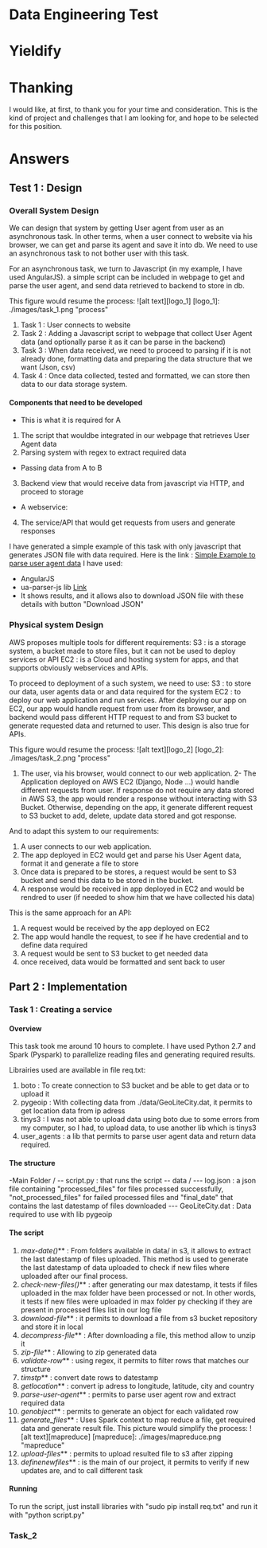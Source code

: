 # Data Engineering Test 
# Yieldify

# Thanking
I would like, at first, to thank you for your time and consideration. This is the kind of project and challenges that I am looking for, and hope to be selected for this position.

# Answers
## Test 1 : Design
### Overall System Design
We can design that system by getting User agent from user as an asynchronous task. In other terms, when a user connect to website via his browser, we can get and parse its agent and save it into db. We need to use an asynchronous task to not bother user with this task.

For an asynchronous task, we turn to Javascript (in my example, I have used AngularJS). a simple script can be included in webpage to get and parse the user agent, and send data retrieved to backend to store in db.

This figure would resume the process:
![alt text][logo_1]
[logo_1]: ./images/task_1.png "process"

1. Task 1 : User connects to website 
2. Task 2 : Adding a Javascript script to webpage that collect User Agent data (and optionally parse it as it can be parse in the backend)
3. Task 3 : When data received, we need to proceed to parsing if it is not already done, formatting data and preparing the data structure that we want (Json, csv)
4. Task 4 : Once data collected, tested and formatted, we can store then data to our data storage system.

#### Components that need to be developed
- This is what it is required for A
1. The script that wouldbe integrated in our webpage that retrieves User Agent data
2. Parsing system with regex to extract required data
- Passing data from A to B
3. Backend view that would receive data from javascript via HTTP, and proceed to storage
- A webservice:
4. The service/API that would get requests from users and generate responses

I have generated a simple example of this task with only javascript that generates JSON file with data required. Here is the link : [Simple Example to parse user agent data](http://yieldify.alwaysdata.net/)
I have used:
- AngularJS
- ua-parser-js lib [Link](https://github.com/faisalman/ua-parser-js)
- It shows results, and it allows also to download JSON file with these details with button "Download JSON"
### Physical system Design
AWS proposes multiple tools for different requirements:
S3 : is a storage system, a bucket made to store files, but it can not be used to deploy services or API 
EC2 : is a Cloud and hosting system for apps, and that supports obviously webservices and APIs. 

To proceed to deployment of a such system, we need to use:
S3 : to store our data, user agents data or and data required for the system
EC2 : to deploy our web application and run services. After deploying our app on EC2, our app would handle request from user from its browser, and backend would pass different HTTP request to and from S3 bucket to generate requested data and returned to user. This design is also true for APIs.

This figure would resume the process:
![alt text][logo_2]
[logo_2]: ./images/task_2.png "process"

1. The user, via his browser, would connect to our web application.
2- The Application deployed on AWS EC2 (Django, Node ...) would handle different requests from user. If response do not require any data stored in AWS S3, the app would render a response without interacting with S3 Bucket. Otherwise, depending on the app, it generate different request to S3 bucket to add, delete, update data stored and got response.

And to adapt this system to our requirements:
1. A user connects to our web application.
2. The app deployed in EC2 would get and parse his User Agent data, format it and generate a file to store
3. Once data is prepared to be stores, a request would be sent to S3 bucket and send this data to be stored in the bucket.
4. A response would be received in app deployed in EC2 and would be rendred to user (if needed to show him that we have collected his data)

This is the same approach for an API:
1. A request would be received by the app deployed on EC2
2. The app would handle the request, to see if he have credential and to define data required 
3. A request would be sent to S3 bucket to get needed data
4. once received, data would be formatted and sent back to user 

## Part 2 : Implementation
### Task 1 : Creating a service

#### Overview
This task took me around 10 hours to complete. I have used Python 2.7 and Spark (Pyspark) to parallelize reading files and generating required results.

Librairies used are available in file req.txt:
1. boto : To create connection to S3 bucket and be able to get data or to upload it
2. pygeoip : With collecting data from ./data/GeoLiteCity.dat, it permits to get location data from ip adress
3. tinys3 : I was not able to upload data using boto due to some errors from my computer, so I had, to upload data, to use another lib which is tinys3 
4. user_agents : a lib that permits to parse user agent data and return data required.

#### The structure
-Main Folder /
-- script.py : that runs the script
-- data /
--- log.json : a json file containing "processed_files" for files processed successfully, "not_processed_files" for failed processed files and "final_date" that contains the last datestamp of files downloaded
--- GeoLiteCity.dat : Data required to use with lib pygeoip

#### The script
1. _max-date()_** : From folders available in data/ in s3, it allows to extract the last datestamp of files uploaded. This method is used to generate the last datestamp of data uploaded to check if new files where uploaded after our final process.
2. _check-new-files()_** : after generating our max datestamp, it tests if files uploaded in the max folder have been processed or not. In other words, it tests if new files were uploaded in max folder py checking if they are present in processed files list in our log file
3. _download-file_** : it permits to download a file from s3 bucket repository and store it in local
4. _decompress-file_** : After downloading a file, this method allow to unzip it
5. _zip-file_** : Allowing to zip generated data
6. _validate-row_** : using regex, it permits to filter rows that matches our structure
7. _timstp_** : convert date rows to datestamp
8. _getlocation_** : convert ip adress to longitude, latitude, city and country
9. _parse-user-agent_** : permits to parse user agent row and extract required data
10. _genobject_** : permits to generate an object for each validated row
11. _generate_files_** : Uses Spark context to map reduce a file, get required data and generate result file.
This picture would simplify the process:
![alt text][mapreduce]
[mapreduce]: ./images/mapreduce.png "mapreduce"
12. _upload-files_** : permits to upload resulted file to s3 after zipping
13. _definenewfiles_** : is the main of our project, it permits to verify if new updates are, and to call different task

#### Running 
To run the script, just install libraries with "sudo pip install req.txt" and run it with "python script.py"

### Task_2 


